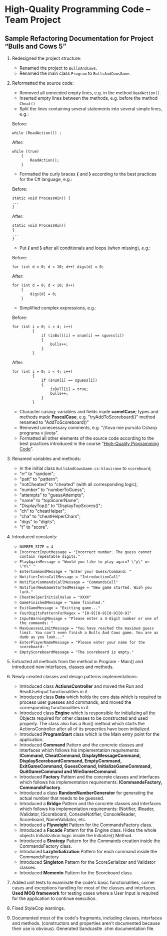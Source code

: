 High-Quality Programming Code – Team Project
============================================

Sample Refactoring Documentation for Project “Bulls and Cows 5”                                                                                                                          
---------------------------------------------------------------

1.  Redesigned the project structure:
	-   Renamed the project to `BullsAndCows`.
	-   Renamed the main class `Program` to `BullsAndCowsGame`.
	
2.  Reformatted the source code:
	-   Removed all unneeded empty lines, e.g. in the method `ReadAction()`.
	-   Inserted empty lines between the methods, e.g. before the method `Cheat()`
	-   Split the lines containing several statements into several simple lines, e.g.:
	
	Before:
	
		while (ReadAction()) ;
		
	After:

		while (true)
            {
                ReadAction();
            }
			

	-   Formatted the curly braces **{** and **}** according to the best practices for the C\# language, e.g.:
	
	Before:
	
		static void ProcessWin() {
		...
		}
		
	After:
	
		static void ProcessWin() 
        {
		...
		}
	
	-   Put **{** and **}** after all conditionals and loops (when missing), e.g.:
	
	Before:
	
		for (int d = 0; d < 10; d++) digs[d] = 0;
		
	After:

		for (int d = 0; d < 10; d++)
            {
                digs[d] = 0;              
            }
	
	-   Simplified complex expressions, e.g.: 
	
	Before:
	
		for (int i = 0; i < 4; i++)
                 {
                     if (isBull[i] = snum[i] == sguess[i])
					 {
                         bulls++;
                     }
				 }
				 
	After:

		for (int i = 0; i < 4; i++)
                 {
                     if (snum[i] == sguess[i])
                     {
                         isBull[i] = true;
                         bulls++;
                     }
                 }       
		
	-   Character casing: variables and fields made **camelCase**; types and methods made **PascalCase**, e.g. "tryAddToScoreboard()" method renamed to "AddToScoreboard()"
	-   Removed unnecessary comments, e.g. "//tova mie purvata Csharp programa v jivota".
	-   Formatted all other elements of the source code according to the best practices introduced in the course “[High-Quality Programming Code](http://telerikacademy.com/Courses/Courses/Details/244)”.

3.  Renamed variables and methods:
	-   In the initial class `BullsAndCowsGame.cs`: `klasirane` to `scoreboard`;
	-	"rr" to "random";
	-	"patt" to "pattern";
	-	"notCheated" to "cheated" (with all corresponding logic);
	-	"number" to "numberToGuess";
	-	"attempts" to "guessAttempts";
	-	"name" to "topScorerName";
	-	"DisplayTop()" to "DisplayTopScores()";
	-	"ch" to "cheatHelper";
	-	"cha" to "cheatHelperChars";
	-	"digs" to "digits";
	-	"t" to "score".

4.  Introduced constants:
	-   `NUMBER_SIZE = 4`
	-   `IncorrectInputMessage = "Incorrect number. The guess cannot contain repeatable digits."`
	-   `PlayAgainMessage = "Would you like to play again? \"y\" or \"n\" "`
	-   `EnterCommandMessage = "Enter your Guess/Command: "`
	-   `NotifierIntroCallMessage = "IntroductionCall"`
	-   `NotifierCommandsCallMessage = "CommandsCall"`
	-   `NotifierNewGameStartedMessage = "New game started. Wish you luck."`
	-   `CheatHelperInitialValue = "XXXX"`
	-   `GameFinishedMessage = "Game finished."`
	-   `ExitGameMessage = "Exitting game..."`
	-   `FourDigitsPatternForRegex = "[0-9][0-9][0-9][0-9]"`
	-   `InputWarningMessage = "Please enter a 4-digit number or one of the commands: "`
	-   `MaxGuessesLimitMessage = "You have reached the maximum guess limit. You can't even finish a Bulls And Cows game. You are as dumb as you look..."`
	-   `EnterPlayerNameMessage = "Please enter your name for the scoreboard: "`
	-   `EmptyScoreboardMessage = "The scoreboard is empty."`

5.  Extracted all methods from the method in Program - Main() and introduced new interfaces, classes and methods.

6.  Newly created classes and design patterns implementations:
	-   Introduced class **ActionsController** and moved the Run and ReadUseInput functionalities in it.
	-   Introduced class **Data** which holds the core data which is required to process  user guesses and commands, and moved the corresponding functionalities in it.
	-   Introduced class **Engine** which is responsible for initializing all the Objects required for other classes to be constructed and used properly. The class also has a Run() method which starts the ActionsController after all of its properties have been initialized.
	-   Introduced **ProgramStart** class which is the Main entry point for the application.
	-   Introduced **Command** Pattern and the concrete classes and interfaces which follows his implementation requirements: **ICommand, CheatCommand, DisplayMessageCommand, DisplayScoreboardCommand, EmptyCommand, ExitGameCommand, GuessComand, InitializeGameCommand, QuitGameCommand and WinGameCommand**.
	-   Introduced **Factory** Pattern and the concrete classes and interfaces which follows his implementation requirements: **ICommandsFactory, CommandsFactory**.
	-	Introduced a class **RandomNumberGenerator** for generating the actual number that needs to be guessed. 
	-   Introduced a **Bridge** Pattern and the concrete classes and interfaces which follows his implementation requirements: INotifier, IReader, IValidator, IScoreboard, ConsoleNotifier, ConsoleReader, Scoreboard, NameValidator, etc.
	-   Introduced a **Flyweight** Pattern for the CommandsFactory class.
	-   Introduced a **Facade** Pattern for the Engine class. Hides the whole objects  Initialization logic inside the Initialize() Method.
	-   Introduced a **Strategy** Pattern for the Commands creation inside the CommandsFactory class.
	-   Introduced **LazyInitialization** Pattern for each command inside the CommandsFactory
	-   Introduced **Singleton** Pattern for the ScoreSerializer and Validator classes.
	-   Introduced **Memento** Pattern for the Scoreboard class.
	
7.  Added unit tests to examinate the code's basic functionalities, corner cases and exceptions handling for most of the classes and interfaces. **Used MOQ framework** for testing cases where a User Input is required for the application to continue execution.

8.  Fixed StyleCop warnings.

9.  Documented most of the code's fragments, including classes, interfaces and methods. (constructors and properties aren't documented because their use is obvious). Generated Sandcastle .chm documentation file.